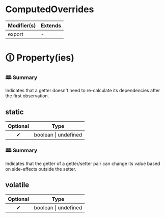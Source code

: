 # ComputedOverrides

| Modifier(s)                            | Extends                                    |
|----------------------------------------|--------------------------------------------|
| export | - |

# &#128712; Property(ies)

### &#128366; Summary

Indicates that a getter doesn't need to re-calculate its dependencies after the first observation.

## static

| Optional                           | Type                         |
|:----------------------------------:|------------------------------|
| ✔ | boolean &#124; undefined |

### &#128366; Summary

Indicates that the getter of a getter/setter pair can change its value based on side-effects outside the setter.

## volatile

| Optional                           | Type                         |
|:----------------------------------:|------------------------------|
| ✔ | boolean &#124; undefined |